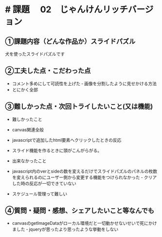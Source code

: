 # # 課題　 02　じゃんけんリッチバージョン

## ①課題内容（どんな作品か）スライドパズル
犬を使ったスライドパズルです

## ②工夫した点・こだわった点
- コメント多めにして可読性を上げた
‐ 画像を分割したように見せかける方法
- とにかく全部

## ③難しかった点・次回トライしたいこと(又は機能)

- 難しかったこと
- canvas関連全般
- javascriptで追加したhtml要素へクリックしたときの反応
- スライド機能を作るときに頭がこんがらがる。

- 出来なかったこと
- javascript内のverとsideの数を変えるだけでスライドパズルのパネルの枚数を変えられるのにユーザー側から変更する機能をつけられなかった
‐ クリアした時の反応が一切できていない
- スケジュール管理って難しい
## ④質問・疑問・感想、シェアしたいこと等なんでも
- canvasのgetImageDataがローカル環境だと一切動かせないせいで死にかけました 
‐ jqueryが思ったより思ったような挙動をしない
